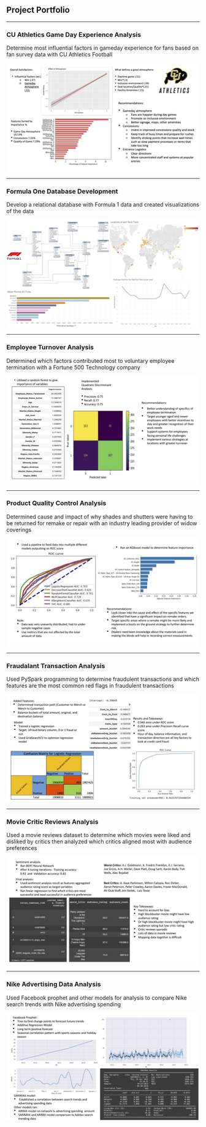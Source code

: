 ## Project Portfolio

---

### CU Athletics Game Day Experience Analysis
Determine most influential factors in gameday experience for fans based on fan survey data with CU Athletics Football 

<img src="images/slide1.jpg"/>  

---

### Formula One Database Development
Develop a relational database with Formula 1 data and created visualizations of the data 

<img src="images/slide2.jpg" height="282"/> 

---

### Employee Turnover Analysis
Determined which factors contributed most to voluntary employee termination with a Fortune 500 Technology company   

<img src="images/slide3.jpg" height="282"/>  

---

### Product Quality Control Analysis
Determined cause and impact of why shades and shutters were having to be returned for remake or repair with an industry leading provider of widow coverings

<img src="images/slide4.jpg" height="282"/> 

---

### Fraudalant Transaction Analysis
Used PySpark programming to determine fraudulent transactions and which features are the most common red flags in fraudulent transactions

<img src="images/slide5.jpg" height="282"/> 

---

### Movie Critic Reviews Analysis
Used a movie reviews dataset to determine which movies were liked and disliked by critics then analyzed which critics aligned most with audience preferences 

<img src="images/slide6.jpg" height="282"/> 

---

### Nike Advertising Data Analysis 
Used Facebook prophet and other models for analysis to compare Nike search trends with Nike advertising spending 

<img src="images/slide7.jpg" height="282"/> 

<p style="font-size:11px">  
